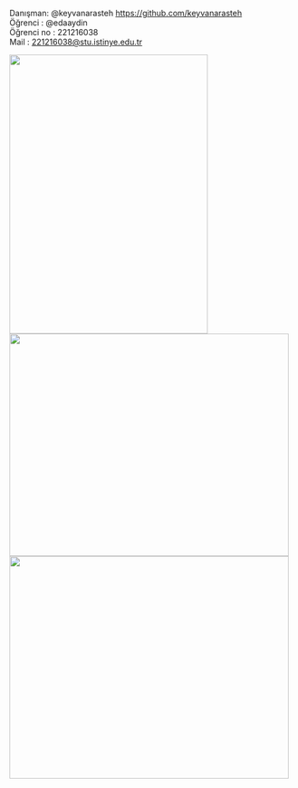 Danışman: @keyvanarasteh https://github.com/keyvanarasteh
<br>
Öğrenci : @edaaydin
<br>
Öğrenci no : 221216038
<br>
Mail : 221216038@stu.istinye.edu.tr
<br>


<a href="https://codescene.com/" rel="nofollow">
   <img src="https://github.com/edaaydin/Mobil_App/assets/119500243/7f9f6a13-6f97-4c89-90af-895b58d783ee" width="350" height="493" >
   <br>

</a>
<a href="https://codescene.com/" rel="nofollow">
   <img src="https://github.com/edaaydin/Mobil_App/assets/119500243/a7da35bf-1935-41d3-9fb4-a649f4fe0cf1" width="493" height="393" >
   <br>

</a>
<a href="https://codescene.com/" rel="nofollow">
   <img src="https://github.com/edaaydin/Mobil_App/assets/119500243/a57e85bb-c09c-4d8b-90d2-b39b699006d1" width="493" height="393" >
   <br>

</a>








